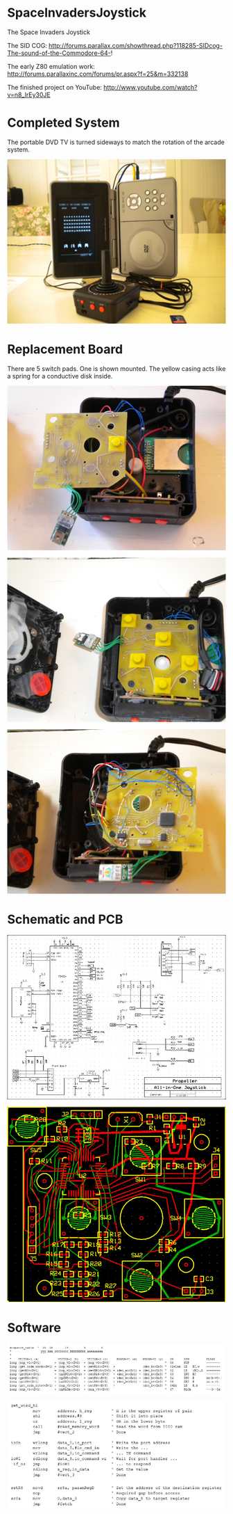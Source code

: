 # SpaceInvadersJoystick
The Space Invaders Joystick

The SID COG:
http://forums.parallax.com/showthread.php?118285-SIDcog-The-sound-of-the-Commodore-64-!

The early Z80 emulation work:
http://forums.parallaxinc.com/forums/pr.aspx?f=25&m=332138

The finished project on YouTube:
http://www.youtube.com/watch?v=n8_lrEy30JE

# Completed System

The portable DVD TV is turned sideways to match the rotation of the arcade system.

![](https://github.com/topherCantrell/SpaceInvadersJoystick/blob/master/art/photo2.jpg)

# Replacement Board

There are 5 switch pads. One is shown mounted. The yellow casing acts like a spring for a conductive disk inside.

![](https://github.com/topherCantrell/SpaceInvadersJoystick/blob/master/art/photo1.jpg)

![](https://github.com/topherCantrell/SpaceInvadersJoystick/blob/master/art/components.jpg)

![](https://github.com/topherCantrell/SpaceInvadersJoystick/blob/master/art/pads.jpg)

# Schematic and PCB

![](https://github.com/topherCantrell/SpaceInvadersJoystick/blob/master/art/schematic.jpg)

![](https://github.com/topherCantrell/SpaceInvadersJoystick/blob/master/art/pcb.jpg)

# Software

![](https://github.com/topherCantrell/SpaceInvadersJoystick/blob/master/art/dispatch.jpg)

![](https://github.com/topherCantrell/SpaceInvadersJoystick/blob/master/art/operation.jpg)




